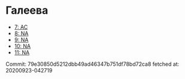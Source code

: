 # Галеева
- [7: AC](7.md)
- [8: NA](8.md)
- [9: NA](9.md)
- [10: NA](10.md)
- [11: NA](11.md)

Commit: 79e30850d5212dbb49ad46347b751df78bd72ca8
 fetched at: 20200923-042719
